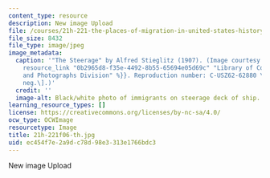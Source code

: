 ```yaml
---
content_type: resource
description: New image Upload
file: /courses/21h-221-the-places-of-migration-in-united-states-history-fall-2006/ec454f7e2a9dc78d98e3313e1766bdc3_21h-221f06-th.jpg
file_size: 8432
file_type: image/jpeg
image_metadata:
  caption: '"The Steerage" by Alfred Stieglitz (1907). (Image courtesy of the {{%
    resource_link "0b2965d8-f35e-4492-8b55-65694e05d69c" "Library of Congress: Prints
    and Photographs Division" %}}. Reproduction number: C-USZ62-62880 \[b&w film copy
    neg.\].)'
  credit: ''
  image-alt: Black/white photo of immigrants on steerage deck of ship.
learning_resource_types: []
license: https://creativecommons.org/licenses/by-nc-sa/4.0/
ocw_type: OCWImage
resourcetype: Image
title: 21h-221f06-th.jpg
uid: ec454f7e-2a9d-c78d-98e3-313e1766bdc3
---
```

New image Upload